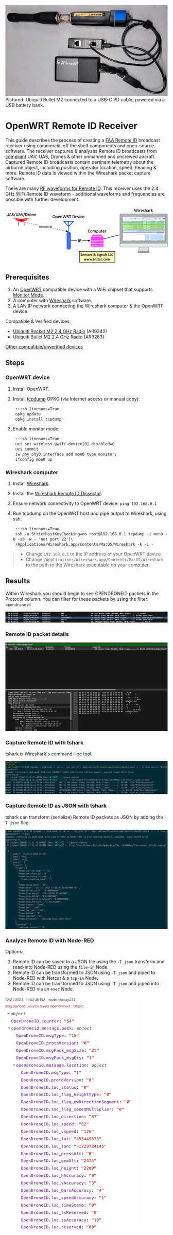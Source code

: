 ![Ubiquiti Bullet M2](img/remoteid/bullet.jpg)
Pictured: Ubiquiti Bullet M2 connected to a USB-C PD cable, powered via a USB battery bank.

# OpenWRT Remote ID Receiver

This guide describes the process of creating a [FAA Remote ID](https://www.faa.gov/uas/getting_started/remote_id) broadcast receiver using commercial off the shelf components and open-source software. The receiver captures & analyzes Remote ID broadcasts from [compliant](https://uasdoc.faa.gov/listDocs) UAV, UAS, Drones & other unmanned and uncrewed aircraft. Captured Remote ID broadcasts contain pertinant telemetry about the airborne object, including position, operator location, speed, heading & more. Remote ID data is viewed within the Wireshark packet capture software.

There are many [RF waveforms for Remote ID](https://drone-remote-id.com/). This receiver uses the 2.4 GHz WiFi Remote ID waveform - additional waveforms and frequencies are possible with further development.

![CONOP](img/remoteid/wand_conop.png)

## Prerequisites

1. An [OpenWRT](https://openwrt.org/) compatible device with a WiFi chipset that supports [Monitor Mode](https://wiki.wireshark.org/CaptureSetup/WLAN).
2. A computer with [Wireshark](https://www.wireshark.org/) software.
3. A LAN IP network connecting the Wireshark computer & the OpenWRT device.

Compatible & Verified devices:

* [Ubiquiti Rocket M2 2.4 GHz Radio](https://amzn.to/3u01S3S) (AR9342)
* [Ubiquiti Bullet M2 2.4 GHz Radio](https://amzn.to/4aWZrzT) (AR9283)

[Other compatible/unverified devices](https://deviwiki.com/wiki/List_of_Wireless_Adapters_That_Support_Monitor_Mode_and_Packet_Injection)

## Steps

### OpenWRT device

1. Install OpenWRT.
2. Install [tcpdump](https://openwrt.org/docs/guide-user/firewall/misc/tcpdump_wireshark) OPKG (via Internet access or manual copy):

        :::sh linenums=True
        opkg update
        opkg install tcpdump

3. Enable monitor mode:

        :::sh linenums=True
        uci set wireless.@wifi-device[0].disabled=0
        uci commit
        iw phy phy0 interface add mon0 type monitor;
        ifconfig mon0 up
        
### Wireshark computer

1. Install [Wireshark](https://www.wireshark.org/).
2. Install the [Wireshark Remote ID Dissector](https://github.com/opendroneid/wireshark-dissector).
2. Ensure network connectivity to OpenWRT device: `ping 192.168.0.1`
3. Run tcpdump on the OpenWRT host and pipe output to Wireshark, using ssh:

        :::sh linenums=True
        ssh -o StrictHostKeyChecking=no root@192.168.0.1 tcpdump -i mon0 -U -s0 -w - 'not port 22'|\
        /Applications/Wireshark.app/Contents/MacOS/Wireshark -k -i -

> * Change `192.168.0.1` to the IP address of your OpenWRT device.
> * Change  `/Applications/Wireshark.app/Contents/MacOS/Wireshark` to the path to the Wireshark executable on your computer.

## Results

Within Wireshark you should begin to see OPENDRONEID packets in the Protocol column. You can filter for these packets by using the filter: `opendroneid`

![Wireshark displaying Remote ID packet](img/remoteid/wireshark1.png)

### Remote ID packet details

![Wireshark displaying Remote ID packet details](img/remoteid/wireshark_details.png)

### Capture Remote ID with tshark

tshark is Wireshark's command-line tool.

![tshark displaying a decoded Remote ID packet](img/remoteid/tshark.png)

### Capture Remote ID as JSON with tshark

tshark can transform (serialize) Remote ID packets as JSON by adding the `-T json` flag.

![tshark displaying Remote ID packet serialized as JSON](img/remoteid/tshark_json.png)

### Analyze Remote ID with Node-RED

Options:

1. Remote ID can be saved to a JSON file using the `-T json` transform and read-into Node-RED using the `file-in` Node.
2. Remote ID can be transformed to JSON using `-T json` and piped to Node-RED with Netcat & a `tcp-in` Node.
3. Remote ID can be transformed to JSON using `-T json` and piped into Node-RED via an `exec` Node.

![Node-RED displaying Open ](img/remoteid/node-red.png)
